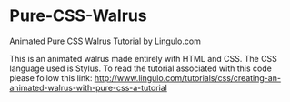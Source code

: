 # Pure-CSS-Walrus
Animated Pure CSS Walrus Tutorial by Lingulo.com

This is an animated walrus made entirely with HTML and CSS. The CSS language used is Stylus.
To read the tutorial associated with this code please follow this link: http://www.lingulo.com/tutorials/css/creating-an-animated-walrus-with-pure-css-a-tutorial
